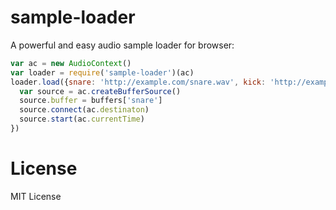# sample-loader

A powerful and easy audio sample loader for browser:

```js
var ac = new AudioContext()
var loader = require('sample-loader')(ac)
loader.load({snare: 'http://example.com/snare.wav', kick: 'http://example.com/kick.mp3'}).then(function (buffers) {
  var source = ac.createBufferSource()
  source.buffer = buffers['snare']
  source.connect(ac.destinaton)
  source.start(ac.currentTime)
})
```

# License

MIT License
